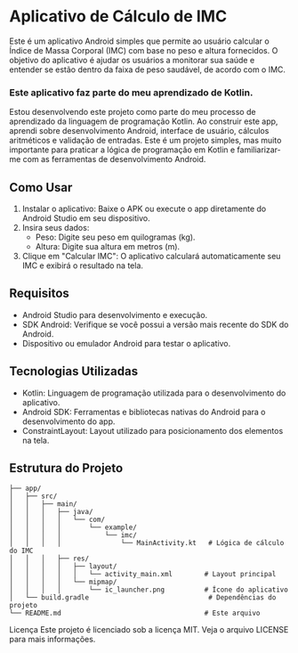 # Aplicativo de Cálculo de IMC

Este é um aplicativo Android simples que permite ao usuário calcular o Índice de Massa Corporal (IMC) com base no peso e altura fornecidos. O objetivo do aplicativo é ajudar os usuários a monitorar sua saúde e entender se estão dentro da faixa de peso saudável, de acordo com o IMC.

### Este aplicativo faz parte do meu aprendizado de Kotlin.
Estou desenvolvendo este projeto como parte do meu processo de aprendizado da linguagem de programação Kotlin. Ao construir este app, aprendi sobre desenvolvimento Android, interface de usuário, cálculos aritméticos e validação de entradas. Este é um projeto simples, mas muito importante para praticar a lógica de programação em Kotlin e familiarizar-me com as ferramentas de desenvolvimento Android.

## Como Usar
1. Instalar o aplicativo: Baixe o APK ou execute o app diretamente do Android Studio em seu dispositivo.
2. Insira seus dados:
    - Peso: Digite seu peso em quilogramas (kg).
    - Altura: Digite sua altura em metros (m).
3. Clique em "Calcular IMC": O aplicativo calculará automaticamente seu IMC e exibirá o resultado na tela.

## Requisitos
- Android Studio para desenvolvimento e execução.
- SDK Android: Verifique se você possui a versão mais recente do SDK do Android.
- Dispositivo ou emulador Android para testar o aplicativo.

## Tecnologias Utilizadas
- Kotlin: Linguagem de programação utilizada para o desenvolvimento do aplicativo.
- Android SDK: Ferramentas e bibliotecas nativas do Android para o desenvolvimento do app.
- ConstraintLayout: Layout utilizado para posicionamento dos elementos na tela.

## Estrutura do Projeto
```
├── app/
│   ├── src/
│   │   ├── main/
│   │   │   ├── java/
│   │   │   │   └── com/
│   │   │   │       └── example/
│   │   │   │           └── imc/
│   │   │   │               └── MainActivity.kt   # Lógica de cálculo do IMC
│   │   │   ├── res/
│   │   │   │   ├── layout/
│   │   │   │   │   └── activity_main.xml        # Layout principal
│   │   │   │   └── mipmap/
│   │   │   │       └── ic_launcher.png          # Ícone do aplicativo
│   └── build.gradle                              # Dependências do projeto
└── README.md                                    # Este arquivo

```

Licença
Este projeto é licenciado sob a licença MIT. Veja o arquivo LICENSE para mais informações.

